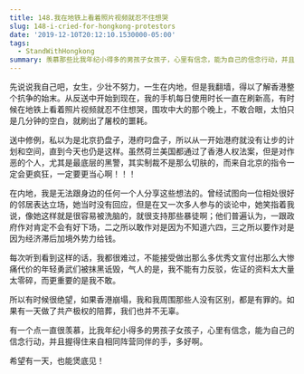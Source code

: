 ```yaml
---
title: 148.我在地铁上看着照片视频就忍不住想哭
slug: 148-i-cried-for-hongkong-protestors
date: '2019-12-10T20:12:10.1530000-05:00'
tags:
  - StandWithHongkong
summary: 羡慕那些比我年纪小得多的男孩子女孩子，心里有信念，能为自己的信念行动，并且握得住来自相同阵营同伴的手
---
```

先说说我自己吧，女生，少壮不努力，一生在内地，但是我翻墙，得以了解香港整个抗争的始末。从反送中开始到现在，我的手机每日使用时长一直在刷新高，有时候在地铁上看着照片视频就忍不住想哭，围攻中大的那个晚上，不敢合眼，太怕只是几分钟的空白，就刷出了屠校的噩耗。



送中修例，私以为是北京扔盘子，港府叼盘子，所以从一开始港府就没有让步的计划和空间，直到今天也仍是这样。虽然荷兰美国都通过了香港人权法案，但是对作恶的个人，尤其是最底层的黑警，其实制裁不是那么切肤的，而来自北京的指令一定会更疯狂，一定要更当心啊！！！



在内地，我是无法跟身边的任何一个人分享这些想法的。曾经试图向一位相处很好的邻居表达立场，她当时没有回应，但是在又一次多人参与的谈论中，她笑指着我说，像她这样就是很容易被洗脑的，就很支持那些暴徒啊；他们普遍认为，一跟政府作对肯定不会有好下场，二之所以敢作对是因为不知道六四，三之所以要作对是因为经济滞后加境外势力给钱。



每次听到看到这样的话，我都很难过，不能接受做出那么多优秀文宣付出那么大惨痛代价的年轻勇武们被抹黑诋毁，气人的是，我不能有力反驳，佐证的资料太大量太零碎，而更重要的是我不敢。



所以有时候很绝望，如果香港崩塌，我和我周围那些人没有区别，都是有罪的。如果有一天做了共产极权的陪葬，我们也并不无辜。



有一个点一直很羡慕，比我年纪小得多的男孩子女孩子，心里有信念，能为自己的信念行动，并且握得住来自相同阵营同伴的手，多好啊。



希望有一天，也能煲底见！
